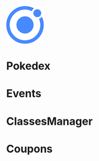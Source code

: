 ![](https://github.com/DamianPyCoder/DamianPyCoder/blob/main/icons/ionic-icon100.png)


# Pokedex

# Events

# ClassesManager

# Coupons
